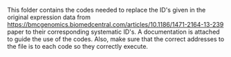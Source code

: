 This folder contains the codes needed to replace the ID's given in the original expression data from https://bmcgenomics.biomedcentral.com/articles/10.1186/1471-2164-13-239 paper to their corresponding systematic ID's.
A documentation is attached to guide the use of the codes.
Also, make sure that the correct addresses to the file is to each code so they correctly execute.
